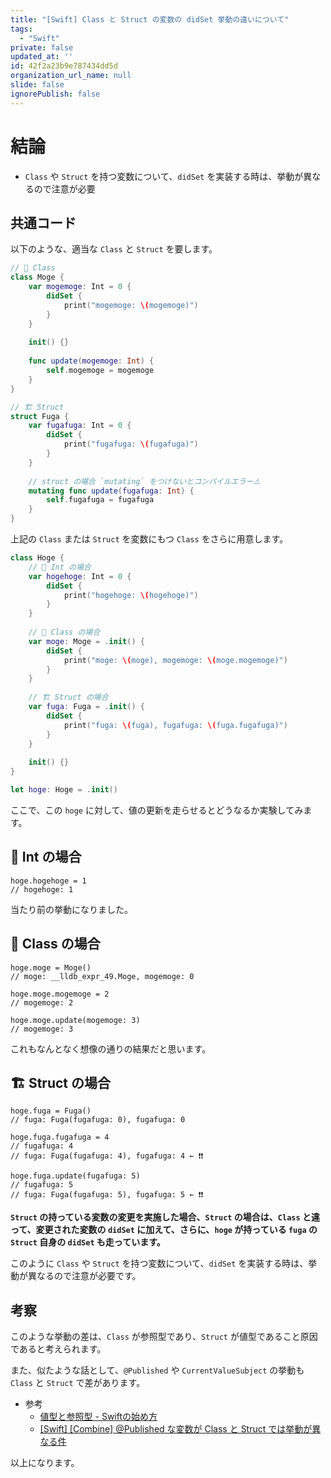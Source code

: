 ```yaml
---
title: "[Swift] Class と Struct の変数の didSet 挙動の違いについて"
tags:
  - "Swift"
private: false
updated_at: ''
id: 42f2a23b9e787434dd5d
organization_url_name: null
slide: false
ignorePublish: false
---
```


# 結論

- `Class` や `Struct` を持つ変数について、`didSet` を実装する時は、挙動が異なるので注意が必要

## 共通コード


以下のような、適当な `Class` と `Struct` を要します。

```swift
// 🏫 Class
class Moge {
    var mogemoge: Int = 0 {
        didSet {
            print("mogemoge: \(mogemoge)")
        }
    }
    
    init() {}
    
    func update(mogemoge: Int) {
        self.mogemoge = mogemoge
    }
}

// 🏗 Struct
struct Fuga {
    var fugafuga: Int = 0 {
        didSet {
            print("fugafuga: \(fugafuga)")
        }
    }
    
    // struct の場合 `mutating` をつけないとコンパイルエラー⚠️
    mutating func update(fugafuga: Int) {
        self.fugafuga = fugafuga
    }
}
```

上記の `Class` または `Struct` を変数にもつ `Class` をさらに用意します。

```Swift
class Hoge {
    // 🔢 Int の場合
    var hogehoge: Int = 0 {
        didSet {
            print("hogehoge: \(hogehoge)")
        }
    }
    
    // 🏫 Class の場合
    var moge: Moge = .init() {
        didSet {
            print("moge: \(moge), mogemoge: \(moge.mogemoge)")
        }
    }
    
    // 🏗 Struct の場合
    var fuga: Fuga = .init() {
        didSet {
            print("fuga: \(fuga), fugafuga: \(fuga.fugafuga)")
        }
    }
    
    init() {}
}

let hoge: Hoge = .init()
```

ここで、この `hoge` に対して、値の更新を走らせるとどうなるか実験してみます。

## 🔢 Int の場合

```swift:🔢 Int の場合
hoge.hogehoge = 1
// hogehoge: 1
```

当たり前の挙動になりました。

## 🏫 Class の場合

```swift:🏫 Class の場合
hoge.moge = Moge()
// moge: __lldb_expr_49.Moge, mogemoge: 0

hoge.moge.mogemoge = 2
// mogemoge: 2

hoge.moge.update(mogemoge: 3)
// mogemoge: 3
```

これもなんとなく想像の通りの結果だと思います。

## 🏗 Struct の場合

```swift:🏗 Struct の場合
hoge.fuga = Fuga()
// fuga: Fuga(fugafuga: 0), fugafuga: 0

hoge.fuga.fugafuga = 4
// fugafuga: 4
// fuga: Fuga(fugafuga: 4), fugafuga: 4 ← ❗️❗️

hoge.fuga.update(fugafuga: 5)
// fugafuga: 5
// fuga: Fuga(fugafuga: 5), fugafuga: 5 ← ❗️❗️
```

**`Struct` の持っている変数の変更を実施した場合、`Struct` の場合は、`Class` と違って、変更された変数の `didSet` に加えて、さらに、`hoge` が持っている `fuga` の `Struct` 自身の `didSet` も走っています。**

このように `Class` や `Struct` を持つ変数について、`didSet` を実装する時は、挙動が異なるので注意が必要です。

## 考察

このような挙動の差は、`Class` が参照型であり、`Struct` が値型であること原因であると考えられます。

また、似たような話として、`@Published` や `CurrentValueSubject` の挙動も `Class` と `Struct` で差があります。

- 参考
  - [値型と参照型 - Swiftの始め方](https://swift.codelly.dev/guide/%E6%A7%8B%E9%80%A0%E4%BD%93%E3%81%A8%E3%82%AF%E3%83%A9%E3%82%B9/%E5%80%A4%E5%9E%8B%E3%81%A8%E5%8F%82%E7%85%A7%E5%9E%8B.html)
  - [[Swift] [Combine] @Published な変数が Class と Struct では挙動が異なる件](https://zenn.dev/ikuraikura/articles/2022-02-26-pub4)


以上になります。
